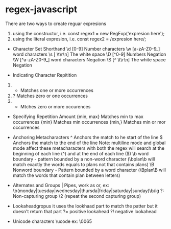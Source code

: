 # regex-javascript

There are two ways to create reguar expresions
1. using the constructor, i.e. const regex1 = new RegExp('expresion here');
2. using the literal expresion, i.e. const regex2 = /expresion here/;


* Character Set Shorthand
\d [0-9]  Number characters
\w [a-zA-Z0-9_]  word characters
\s [ \t\r\n] The white space
\D [^0-9] Numbers Negation
\W [^a-zA-Z0-9_]  word characters Negation
\S [^ \t\r\n] The white space Negation  

* Indicating Character Repitition
1. + Matches one or more occurrences
2. ? Matches zero or one occurrences
3. * Mtches zero or more occurences

* Specifying Repetition Amount
{min, max} Matches min to max occurrences
{min} Matches min occurrences
{min,} Matches min or mor occurrences


* Anchoring Metacharacters
^ Anchors the match to he start of the line
$ Anchors the match to the end of the line
Note: multiline mode and global mode affect these metacharacters
with both the regex will search at the beginning of each line (^) and at the end of each line ($) 
\b word boundary - pattern bounded by a non-word character (\bplan\b will match exactly the words equals to plans not that contains plans)
\B Nonword boundary - Pattern bounded by a word character (\Bplan\B will match the words that contain plan between letters)

* Alternates and Groups
| Pipes, work as or, ex: \b(monday|tuesday|wednesday|thursda|friday|saturday|sunday)\b/ig
?: Non-capturing group
\2 (repeat the second capturing group)

* Lookaheadgropus
it uses the lookhaad part to match the patter but it doesn't return that part
?= positive lookahead
?! negative lookahead

* Unicode characters
\ucode ex: \0065